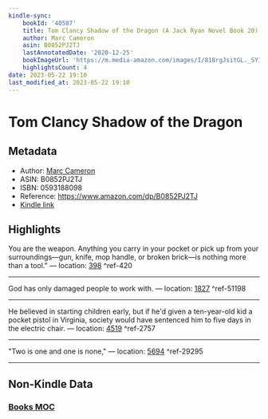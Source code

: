 ```yaml
---
kindle-sync:
    bookId: '40587'
    title: Tom Clancy Shadow of the Dragon (A Jack Ryan Novel Book 20)
    author: Marc Cameron
    asin: B0852PJ2TJ
    lastAnnotatedDate: '2020-12-25'
    bookImageUrl: 'https://m.media-amazon.com/images/I/818rgJsitGL._SY160.jpg'
    highlightsCount: 4
date: 2023-05-22 19:10
last_modified_at: 2023-05-22 19:10
---
```


# Tom Clancy Shadow of the Dragon

## Metadata

-   Author: [Marc Cameron](https://www.amazon.comundefined)
-   ASIN: B0852PJ2TJ
-   ISBN: 0593188098
-   Reference: https://www.amazon.com/dp/B0852PJ2TJ
-   [Kindle link](kindle://book?action=open&asin=B0852PJ2TJ)

## Highlights

You are the weapon. Anything you carry in your pocket or pick up from your surroundings—gun, knife, mop handle, or broken brick—is nothing more than a tool." — location: [398](kindle://book?action=open&asin=B0852PJ2TJ&location=398) ^ref-420

---

God has only damaged people to work with. — location: [1827](kindle://book?action=open&asin=B0852PJ2TJ&location=1827) ^ref-51198

---

He believed in starting children early, but if he'd given a ten-year-old kid a pocket pistol in Virginia, society would have sentenced him to five days in the electric chair. — location: [4519](kindle://book?action=open&asin=B0852PJ2TJ&location=4519) ^ref-2757

---

"Two is one and one is none," — location: [5694](kindle://book?action=open&asin=B0852PJ2TJ&location=5694) ^ref-29295

---

## Non-Kindle Data

### [Books MOC](Books%20MOC.md)
